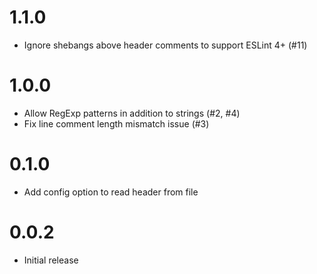 # 1.1.0

* Ignore shebangs above header comments to support ESLint 4+ (#11)

# 1.0.0

* Allow RegExp patterns in addition to strings (#2, #4)
* Fix line comment length mismatch issue (#3)

# 0.1.0

* Add config option to read header from file

# 0.0.2

* Initial release
